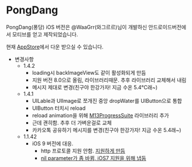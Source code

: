 PongDang
========
PongDang(퐁당) iOS 버전은 @WaaGrr(와그르르)님이 개발하신 안드로이드버전에서 모티브를 얻고 제작되었습니다.

현재 [AppStore](https://itunes.apple.com/kr/app/id1013599847)에서 다운 받으실 수 있습니다.

* 변경사항
  * 1.4.2
    * loading시 backImageView도 같이 활성화되게 만듬
    * 지원 버전 8.0으로 올림, 라이브러리때문. 추후 라이브러리 교체해서 내림
    * 메시지 제대로 변경(친구야 한강가자! 지금 수온 5.4℃래~)
  * 1.4.1
    * UILable과 UIImage로 쪼개진 중앙 dropWater를 UIButton으로 통합
    * UIButton 터치시 reload
    * reload animation을 위해 [M13ProgressSuite](https://github.com/Marxon13/M13ProgressSuite) 라이브러리 추가
    * 근데 괜히함. 추후 더 가벼운걸로 교체
    * 카카오톡 공유하기 메시지를 변경(친구야 한강가자! 지금 수온 5.4래~)
  * 1.1.42
    * iOS 9 버전에 대응. 
      * http 프로토콜 지원 안함. [지원하게 만듬](http://stackoverflow.com/questions/30731785/how-do-i-load-an-http-url-with-app-transport-security-enabled-in-ios-9)
      * [nil parameter가 좀 바뀜, iOS7 지원을 위해 냅둠](http://stackoverflow.com/questions/32628112/null-passed-to-a-callee-that-requires-a-non-null-argument-when-setting-up-mfma)

